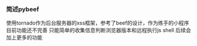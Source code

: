 ### 简述pybeef
使用tornado作为后台服务器的xss框架，参考了beef的设计，作为练手的小程序目前功能还不完善
只能简单的收集信息判断浏览器版本和远程执行js shell
后续会加上更多的功能

